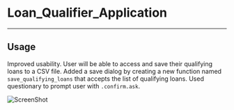 # Loan_Qualifier_Application

---
## Usage

Improved usability. User will be able to access and save their qualifying loans to a CSV file.
Added a save dialog by creating a new function named `save_qualifying_loans` that accepts the list of qualifying loans. Used questionary to prompt user with `.confirm.ask`.

![ScreenShot](Desktop/screenshot_Loan_qualifier_app.jpg)
